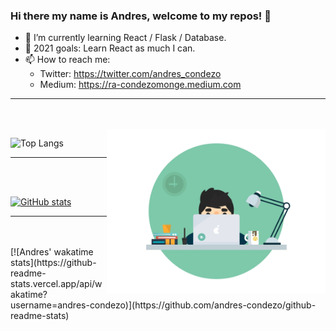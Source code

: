 ### Hi there my name is Andres, welcome to my repos! 👋


- 🌱 I’m currently learning React / Flask / Database.
- 🎯 2021 goals: Learn React as much I can.
- 📫 How to reach me: 
  - Twitter: https://twitter.com/andres_condezo
  - Medium: https://ra-condezomonge.medium.com

<hr>
<br/><br>

<img src="https://github.com/nirala69/nirala69/blob/master/70804f7e25b11f29db904f2fa7b4cd9d.gif" width="350" align='right'>

![Top Langs](https://github-readme-stats.vercel.app/api/top-langs/?username=andres-condezo&show_icons=true)

<hr>
<br><br>

[![GitHub stats](https://github-readme-stats.vercel.app/api?username=andres-condezo)](https://github.com/andres-condezo/github-readme-stats)

<hr>
<br><br>
[![Andres' wakatime stats](https://github-readme-stats.vercel.app/api/wakatime?username=andres-condezo)](https://github.com/andres-condezo/github-readme-stats)
